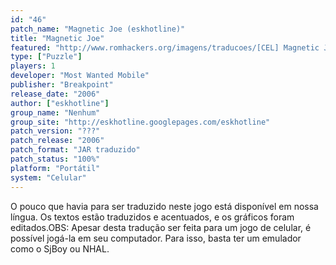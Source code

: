 ```yaml
---
id: "46"
patch_name: "Magnetic Joe (eskhotline)"
title: "Magnetic Joe"
featured: "http://www.romhackers.org/imagens/traducoes/[CEL] Magnetic Joe - eskhotline - 1.png"
type: ["Puzzle"]
players: 1
developer: "Most Wanted Mobile"
publisher: "Breakpoint"
release_date: "2006"
author: ["eskhotline"]
group_name: "Nenhum"
group_site: "http://eskhotline.googlepages.com/eskhotline"
patch_version: "???"
patch_release: "2006"
patch_format: "JAR traduzido"
patch_status: "100%"
platform: "Portátil"
system: "Celular"
---
```


O pouco que havia para ser traduzido neste jogo está disponível em nossa língua. Os textos estão traduzidos e acentuados, e os gráficos foram editados.OBS: Apesar desta tradução ser feita para um jogo de celular, é possível jogá-la em seu computador. Para isso, basta ter um emulador como o SjBoy ou NHAL.